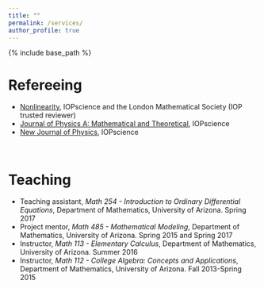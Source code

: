 ```yaml
---
title: ""
permalink: /services/
author_profile: true
---
```


{% include base_path %}

<!-- {% for post in site.teaching reversed %}
  {% include archive-single.html %}
{% endfor %}
 -->


Refereeing
======
- [Nonlinearity](https://iopscience.iop.org/journal/0951-7715), IOPscience and the London Mathematical Society (IOP trusted reviewer) 
- [Journal of Physics A: Mathematical and Theoretical](https://iopscience.iop.org/journal/1751-8121), IOPscience
- [New Journal of Physics](https://iopscience.iop.org/journal/1367-2630), IOPscience

<br> 

Teaching
======
- Teaching assistant, <i>Math 254 - Introduction to Ordinary Differential Equations</i>, Department of Mathematics, University of Arizona. Spring 2017
- Project mentor, <i>Math 485 - Mathematical Modeling</i>, Department of Mathematics, University of Arizona. Spring 2015 and Spring 2017
- Instructor, <i>Math 113 - Elementary Calculus</i>, Department of Mathematics, University of Arizona. Summer 2016
- Instructor, <i>Math 112 - College Algebra: Concepts and Applications</i>, Department of Mathematics, University of Arizona. Fall 2013-Spring 2015


